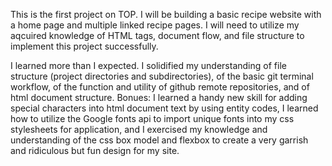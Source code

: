 This is the first project on TOP. I will be building a basic recipe website with a home page and multiple linked recipe pages. I will need to utilize my aqcuired knowledge of HTML tags, document flow, and file structure to implement this project successfully.

I learned more than I expected. I solidified my understanding of file structure (project directories and subdirectories), of the basic git terminal workflow, of the function and utility of github remote repositories, and of html document structure. Bonues: I learned a handy new skill for adding special characters into html document text by using entity codes, I learned how to utilize the Google fonts api to import unique fonts into my css stylesheets for application, and I exercised my knowledge and understanding of the css box model and flexbox to create a very garrish and ridiculous but fun design for my site.